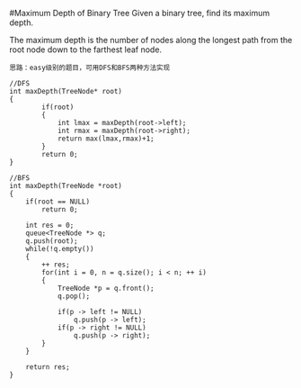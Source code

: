 #Maximum Depth of Binary Tree
Given a binary tree, find its maximum depth.

The maximum depth is the number of nodes along the longest path from the root node down to the farthest leaf node.

```
思路：easy级别的题目，可用DFS和BFS两种方法实现

//DFS
int maxDepth(TreeNode* root)
{
        if(root)
        {
            int lmax = maxDepth(root->left);
            int rmax = maxDepth(root->right);
            return max(lmax,rmax)+1;
        }
        return 0;
}

//BFS
int maxDepth(TreeNode *root)
{
    if(root == NULL)
        return 0;

    int res = 0;
    queue<TreeNode *> q;
    q.push(root);
    while(!q.empty())
    {
        ++ res;
        for(int i = 0, n = q.size(); i < n; ++ i)
        {
            TreeNode *p = q.front();
            q.pop();

            if(p -> left != NULL)
                q.push(p -> left);
            if(p -> right != NULL)
                q.push(p -> right);
        }
    }

    return res;
}
```